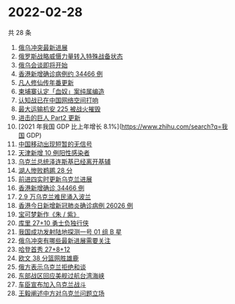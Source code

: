 # 2022-02-28

共 28 条

<!-- BEGIN ZHIHUSEARCH -->
<!-- 最后更新时间 Mon Feb 28 2022 21:15:05 GMT+0800 (China Standard Time) -->
1. [俄乌冲突最新进展](https://www.zhihu.com/search?q=俄乌冲突)
1. [俄罗斯战略威慑力量转入特殊战备状态](https://www.zhihu.com/search?q=俄罗斯乌克兰)
1. [俄乌会谈即将开始](https://www.zhihu.com/search?q=俄罗斯乌克兰)
1. [香港新增确诊病例约 34466 例](https://www.zhihu.com/search?q=香港疫情)
1. [凡人修仙传年番更新](https://www.zhihu.com/search?q=凡人修仙传)
1. [柬埔寨认定「血奴」案纯属编造](https://www.zhihu.com/search?q=柬埔寨血奴)
1. [认知战已在中国网络空间打响](https://www.zhihu.com/search?q=认知战)
1. [最大运输机安 225 被战火摧毁](https://www.zhihu.com/search?q=安225)
1. [进击的巨人 Part2 更新](https://www.zhihu.com/search?q=进击的巨人)
1. [2021 年我国 GDP 比上年增长 8.1%](https://www.zhihu.com/search?q=我国 GDP)
1. [中国移动出现短暂的无信号](https://www.zhihu.com/search?q=中国移动没信号)
1. [天津新增 10 例阳性感染者](https://www.zhihu.com/search?q=天津疫情)
1. [乌克兰总统泽连斯基已经离开基辅](https://www.zhihu.com/search?q=乌克兰总统)
1. [湖人惨败鹈鹕 28 分](https://www.zhihu.com/search?q=湖人)
1. [前进四实时更新乌克兰进展](https://www.zhihu.com/search?q=前进四)
1. [香港新增确诊 34466 例](https://www.zhihu.com/search?q=香港疫情)
1. [2.9 万乌克兰难民涌入波兰](https://www.zhihu.com/search?q=乌克兰难民)
1. [香港今日新增新冠肺炎确诊病例 26026 例](https://www.zhihu.com/search?q=香港疫情)
1. [宝可梦新作《朱 / 紫》](https://www.zhihu.com/search?q=宝可梦)
1. [库里 27+10 勇士负独行侠](https://www.zhihu.com/search?q=勇士)
1. [我国成功发射陆地探测一号 01 组 B 星](https://www.zhihu.com/search?q=陆地探测一号)
1. [俄乌冲突有哪些最新进展需要关注](https://www.zhihu.com/search?q=俄乌冲突)
1. [哈登首秀 27+8+12](https://www.zhihu.com/search?q=哈登)
1. [欧文 38 分篮网胜雄鹿](https://www.zhihu.com/search?q=篮网)
1. [俄方表示乌克兰拒绝和谈](https://www.zhihu.com/search?q=俄罗斯乌克兰)
1. [东部战区回应美舰过航台湾海峡](https://www.zhihu.com/search?q=台湾海峡)
1. [车臣宣布加入乌克兰战斗](https://www.zhihu.com/search?q=车臣)
1. [王毅阐述中方对乌克兰问题立场](https://www.zhihu.com/search?q=中方立场)
<!-- END ZHIHUSEARCH -->
